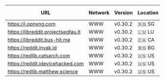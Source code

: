 |URL|Network|Version|Location|Behind Cloudflare?|Comment|
|-|-|-|-|-|-|
|https://l.opnxng.com|WWW|v0.30.2|🇸🇬 SG|||
|https://libreddit.projectsegfau.lt|WWW|v0.30.2|🇱🇺 LU|||
|https://libreddit.bus-hit.me|WWW|v0.30.2|🇨🇦 CA|||
|https://reddit.invak.id|WWW|v0.30.2|🇧🇬 BG|||
|https://redlib.catsarch.com|WWW|v0.30.2|🇺🇸 US|||
|https://reddit.idevicehacked.com|WWW|v0.30.2|🇺🇸 US|||
|https://redlib.matthew.science|WWW|v0.30.2|🇺🇸 US|||
